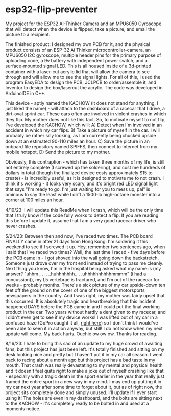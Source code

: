 # esp32-flip-preventer
My project for the ESP32 AI-Thinker Camera and an MPU6050 Gyroscope that will detect when the device is flipped, take a picture, and email the picture to a recipient. 

The finished product:
I designed my own PCB for it, and the physical product consists of an ESP-32 Ai Thinker microcontroller-camera, an MPU6050 I2C gyroscope, multiple header pins for the primary purpose of uploading code, a 9v battery with independent power switch, and a surface-mounted signal LED. This is all housed inside of a 3d-printed container with a laser-cut acrylic lid that will allow the camera to see through and will allow me to see the signal lights. For all of this, I used the program EasyEDA to design the PCB, JCLPCB to order/assemble it, and Inventor to design the box/lasercut the acrylic. The code was developed in ArduinoIDE in C++. 

This device - aptly named the KACHOW (it does not stand for anything, I just liked the name) - will attach to the dashboard of a racecar that I drive, a dirt-oval sprint car. 
These cars often are involved in violent crashes in which they flip. My mother does not like this fact. So, to motivate myself to not flip, I've developed the KACHOW, which will:
  A) Detect when I'm involved in an accident in which my car flips.
  B) Take a picture of myself in the car. I will probably be rather silly looking, as I am currently being chucked upside down at an estimated 90-110 miles an hour. 
  C) Save the picture in an onboard file repository named SPIFFS, then connect to Internet from my mobile hotspot.
  D) Send the picture to my mother.
  
Obviously, this contraption - which has taken three months of my life, is still not entirely complete (I screwed up the soldering), and cost me hundreds of dollars in total (though the finalized device costs approximately $15 to create) - is incredibly useful, as it is designed to motivate me to not crash. I think it's working - it looks very scary, and it's bright red LED signal light that says "I'm ready to go. I'm just waiting for you to mess up, pal" is ominous to say the least while I drift a 1500-lb high-octane monster into a corner at 100 miles an hour. 

4/19/23:
I will update this ReadMe when I crash, which will be the only time that I truly know if the code fully works to detect a flip.
If you are reading this before I update it, assume that I am a very good racecar driver who never crashes.

5/24/23:
Between then and now, I've raced two times. The PCB board FINALLY came in after 21 days from Hong Kong. I'm soldering it this weekend to see if I screwed it up. 
Hey, remember two sentences ago, when I said that I've raced two times? Well, the last time I raced - five days before the PCB came in - I got shoved into the wall going down the backstretch. Someone just drove over my front end instead of trying to pass me cleanly. Next thing you know, I'm in the hospital being asked what my name is (my answer? "uhhm , . .. ..huhhhhhhh.. . .uhhhhhhhhhhmmmm" (i had a concussion)), my L5 vertebrae is fractured, and I'm out of the racecar for weeks - probably months. There's a sick picture of my car upside-down ten feet off the ground on the cover of one of the biggest motorsports newspapers in the country. And I was right, my mother was fairly upset that this occurred. 
It is absolutely tragic and heartbreaking that this incident happened DAYS before the PCB came in and I could put the final working product in the car. Two years without hardly a dent given to my racecar, and I didn't even get to see if my device works! I was lifted out of my car in a confused haze (GoPro caught it all, [right here](https://www.youtube.com/watch?v=2a4zNiePOyk)) so I don't think I would've been able to seen it in action anyway, but still! 
I do not know when my next update will come. My back hurts. Ouchie ow ow ow. 
Thanks for reading.

8/16/23: 
I hate to bring this sad of an update to my huge crowd of awaiting fans, but this project has just been left. It's totally finished and sitting on my desk looking nice and pretty but I haven't put it in my car all season. I went back to racing about a month ago but this project has a bad taste in my mouth. That crash was really devastating to my mental and physical health and it doesn't feel quite right to make a joke out of myself crashing like that - especially with a tragic death in the sport earlier in the year that really just framed the entire sport in a new way in my mind. I may end up putting it in my car next year after some time to forget about it, but as of right now, the project sits completely done and simply unused. I'll update if I ever start using it! The holes are even in my dashboard, and the bolts are sitting next to the KACHOW - it's completely ready to be bolted in and used at a moments notice.
